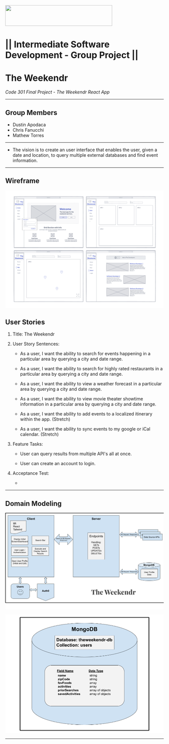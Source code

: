 <img src="https://members-csforall.imgix.net/members/logos/code-fellows-logo-horizontal-2-color-black.png" width="340" height="66">  

# ||  Intermediate Software Development - Group Project ||

# The Weekendr

*Code 301 Final Project - The Weekendr React App*

---

## Group Members

- Dustin Apodaca
- Chris Fanucchi
- Mathew Torres

___

- The vision is to create an user interface that enables the user, given a date and location, to query multiple external databases and find event information.

---

## Wireframe

![wireframe](src/assets/img/Weekendr-Wireframe-v1.png)

## User Stories

1. Title: The Weekendr

2. User Story Sentences:

    - As a user, I want the ability to search for events happening in a particular area by querying a city and date range.

    - As a user, I want the ability to search for highly rated restaurants in a particular area by querying a city and date range.

    - As a user, I want the ability to view a weather forecast in a particular area by querying a city and date range.

    - As a user, I want the ability to view movie theater showtime information in a particular area by querying a city and date range.

    - As a user, I want the ability to add events to a localized itinerary within the app. (Stretch)

    - As a user, I want the ability to sync events to my google or iCal calendar. (Stretch)

3. Feature Tasks:

    - User can query results from multiple API's all at once.

    - User can create an account to login.

4. Acceptance Test:

    - 

---

## Domain Modeling

![domain-model-1](src/assets/img/TheWeekendr-Domain_Model.png)

![domain-model-2](src/assets/img/TheWeekendr-DB_Schema.png)

---
